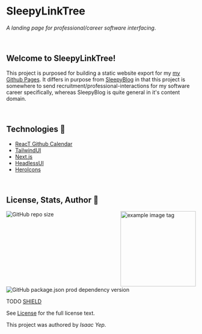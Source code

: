 # **SleepyLinkTree**

_A landing page for professional/career software interfacing_.

<br />

## **Welcome to SleepyLinkTree!**

This project is purposed for building a static website export for my [my Github Pages](https://anthonybench.github.io/). It differs in purpose from [SleepyBlog](https://sleepyblog.org) in that this project is somewhere to send recruitment/professional-interactions for my software career specifically, whereas SleepyBlog is quite general in it's content domain.

<br />

## **Technologies 🧰**

- [ReacT Github Calendar](https://grubersjoe.github.io/react-github-calendar/#/?user=anthonybench)
- [TailwindUI](https://tailwindcss.com/plus/ui-blocks/application-ui)
- [Next.js](https://nextjs.org/docs)
- [HeadlessUI](<[URL](https://headlessui.com/react/listbox#component-api)>)
- [HeroIcons](https://heroicons.com/solid)

<br />

## **License, Stats, Author 📜**

<img align="right" alt="example image tag" src="https://i.imgur.com/ZHnNGeO.png" width="200" />

<!-- badge cluster -->

![GitHub repo size](https://img.shields.io/github/repo-size/anthonybench/TODO)
![GitHub package.json prod dependency version](https://img.shields.io/github/package-json/dependency-version/anthonybench/sleepyblog/next)

TODO [SHIELD](https://shields.io/)

<!-- / -->

See [License](LICENSE) for the full license text.

This project was authored by _Isaac Yep_.

